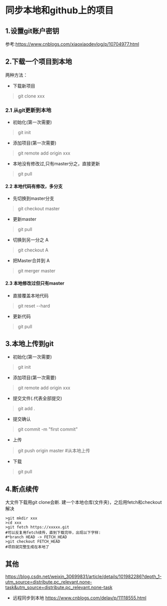 # 同步本地和github上的项目

## 1.设置git账户密钥
参考:https://www.cnblogs.com/xiaoxiaodevlog/p/10704977.html

## 2.下载一个项目到本地
两种方法：
- 下载新项目
>git clone xxx

### 2.1 从git更新到本地

- 初始化(第一次需要)
> git init

- 添加项目(第一次需要)
> git remote add origin xxx

- 本地没有修改过,只有master分之，直接更新
> git pull

#### 2.2 本地代码有修改，多分支

- 先切换到master分支
>git checkout master

- 更新master
>git pull

- 切换到另一分之 A
>git checkout A

- 把Master合并到 A
>git merger master

#### 2.3 本地修改过但只有master

- 直接覆盖本地代码
> git reset --hard

- 更新代码
> git pull

## 3.本地上传到git

- 初始化(第一次需要)
>git init

- 添加项目(第一次需要)
> git remote add origin xxx

- 提交文件(.代表全部提交)
>git add . 

- 提交确认
>git commit -m "first commit"

- 上传
> git push origin master #从本地上传

- 下载
>git pull

## 4.断点续传
大文件下载用git clone会断.
建一个本地仓库(文件夹)，之后用fetch和checkout解决
```
>git mkdir xxx
>cd xxx
>git fetch https://xxxxx.git
#可以反复用fetch续传，直到下载完毕，出现以下字样:
#*branch HEAD -> FETCH_HEAD
>git checkout FETCH_HEAD
#项目就完整生成在本地了
```

## 其他

https://blog.csdn.net/weixin_30699831/article/details/101982286?depth_1-utm_source=distribute.pc_relevant.none-task&utm_source=distribute.pc_relevant.none-task

- 远程同步到本地
https://www.cnblogs.com/delav/p/11118555.html
